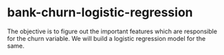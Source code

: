 # bank-churn-logistic-regression
The objective is to figure out the important features which are responsible for the churn variable. We will build a logistic regression model for the same.
